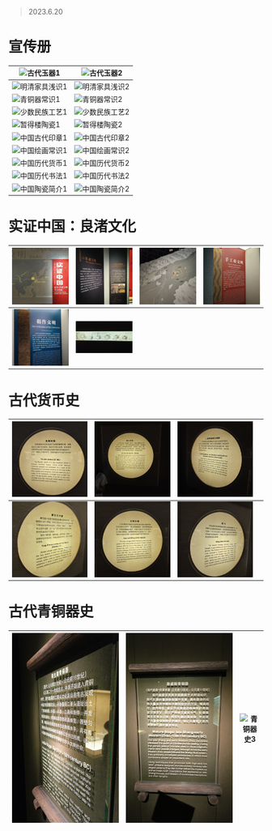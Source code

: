 > 2023.6.20

# 宣传册

| ![古代玉器1](上海博物馆.assets/古代玉器1.jpg)         | ![古代玉器2](上海博物馆.assets/古代玉器2.jpg)         |
| ----------------------------------------------------- | ----------------------------------------------------- |
| ![明清家具浅识1](上海博物馆.assets/明清家具浅识1.jpg) | ![明清家具浅识2](上海博物馆.assets/明清家具浅识2.jpg) |
| ![青铜器常识1](上海博物馆.assets/青铜器常识1.jpg)     | ![青铜器常识2](上海博物馆.assets/青铜器常识2.jpg)     |
| ![少数民族工艺1](上海博物馆.assets/少数民族工艺1.jpg) | ![少数民族工艺2](上海博物馆.assets/少数民族工艺2.jpg) |
| ![暂得楼陶瓷1](上海博物馆.assets/暂得楼陶瓷1.jpg)     | ![暂得楼陶瓷2](上海博物馆.assets/暂得楼陶瓷2.jpg)     |
| ![中国古代印章1](上海博物馆.assets/中国古代印章1.jpg) | ![中国古代印章2](上海博物馆.assets/中国古代印章2.jpg) |
| ![中国绘画常识1](上海博物馆.assets/中国绘画常识1.jpg) | ![中国绘画常识2](上海博物馆.assets/中国绘画常识2.jpg) |
| ![中国历代货币1](上海博物馆.assets/中国历代货币1.jpg) | ![中国历代货币2](上海博物馆.assets/中国历代货币2.jpg) |
| ![中国历代书法1](上海博物馆.assets/中国历代书法1.jpg) | ![中国历代书法2](上海博物馆.assets/中国历代书法2.jpg) |
| ![中国陶瓷简介1](上海博物馆.assets/中国陶瓷简介1.jpg) | ![中国陶瓷简介2](上海博物馆.assets/中国陶瓷简介2.jpg) |

# 实证中国：良渚文化

| ![实证中国](上海博物馆.assets/实证中国.jpg) | ![良渚文明1](上海博物馆.assets/良渚文明1.jpg)   | ![良渚文明2](上海博物馆.assets/良渚文明2.jpg) | ![手工业文明](上海博物馆.assets/手工业文明.jpg) |
| ------------------------------------------- | ----------------------------------------------- | --------------------------------------------- | ----------------------------------------------- |
| ![稻作文明](上海博物馆.assets/稻作文明.jpg) | ![玉琮的诞生](上海博物馆.assets/玉琮的诞生.jpg) |                                               |                                                 |

# 古代货币史

| ![货币史1](上海博物馆.assets/货币史1.jpg) | ![货币史2](上海博物馆.assets/货币史2.jpg) | ![货币史3](上海博物馆.assets/货币史3.jpg) |      |
| ----------------------------------------- | ----------------------------------------- | ----------------------------------------- | ---- |
| ![货币史4](上海博物馆.assets/货币史4.jpg) | ![货币史5](上海博物馆.assets/货币史5.jpg) | ![货币史6](上海博物馆.assets/货币史6.jpg) |      |

# 古代青铜器史

| ![青铜器史1](上海博物馆.assets/青铜器史1.jpg) | ![青铜器史2](上海博物馆.assets/青铜器史2.jpg) | ![青铜器史3](上海博物馆.assets/青铜器史3.jpg) |
| --------------------------------------------- | --------------------------------------------- | --------------------------------------------- |

